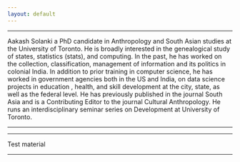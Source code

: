 ```yaml
---
layout: default
---
```


* * *
Aakash Solanki a PhD candidate in Anthropology and South Asian studies at the University of
Toronto. He is broadly interested in the genealogical study of states, statistics (stats), and
computing. In the past, he has worked on the collection, classification, management of
information and its politics in colonial India. In addition to prior training in computer
science, he has worked in government agencies both in the US and India, on data science
projects in education , health, and skill development at the city, state, as well as the federal
level. He has previously published in the journal South Asia and is a Contributing Editor to
the journal Cultural Anthropology. He runs an interdisciplinary seminar series on
Development at University of Toronto.
* * *

***
Test material
***